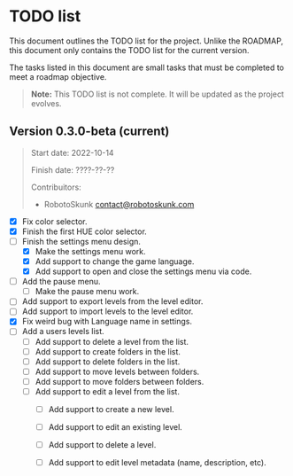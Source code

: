 # TODO list
This document outlines the TODO list for the project. Unlike the ROADMAP,
this document only contains the TODO list for the current version.

The tasks listed in this document are small tasks that must be completed
to meet a roadmap objective.

> **Note:** This TODO list is not complete. It will be updated as the
project evolves.


## Version 0.3.0-beta (current)
> Start date: 2022-10-14
>
> Finish date: ????-??-??
>
> Contribuitors:
> - RobotoSkunk <contact@robotoskunk.com>

- [x] Fix color selector.
- [x] Finish the first HUE color selector.
- [ ] Finish the settings menu design.
	- [x] Make the settings menu work.
	- [x] Add support to change the game language.
	- [x] Add support to open and close the settings menu via code.
- [ ] Add the pause menu.
	- [ ] Make the pause menu work.
- [ ] Add support to export levels from the level editor.
- [ ] Add support to import levels to the level editor.
- [x] Fix weird bug with Language name in settings.
- [ ] Add a users levels list.
	- [ ] Add support to delete a level from the list.
	- [ ] Add support to create folders in the list.
	- [ ] Add support to delete folders in the list.
	- [ ] Add support to move levels between folders.
	- [ ] Add support to move folders between folders.
	- [ ] Add support to edit a level from the list.
		- [ ] Add support to create a new level.
		- [ ] Add support to edit an existing level.
		- [ ] Add support to delete a level.
		- [ ] Add support to edit level metadata (name, description, etc).

